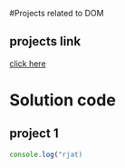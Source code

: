 #Projects related to DOM 

## projects link
[click here](
    https://stackblitz.com/edit/stackblitz-starters-1qqvfv?file=index.html
)

# Solution code 
## project 1


``` javascript 
console.log("rjat)

```